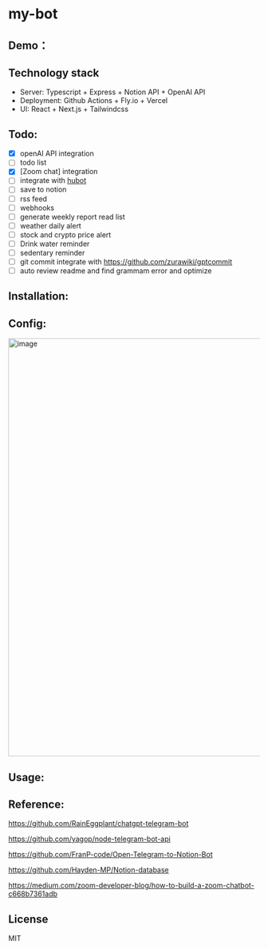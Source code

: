 # my-bot

## Demo：

## Technology stack
- Server: Typescript + Express + Notion API + OpenAI API
- Deployment: Github Actions + Fly.io + Vercel
- UI: React + Next.js + Tailwindcss

## Todo:
- [x] openAI API integration
- [ ] todo list
- [x] [Zoom chat] integration
- [ ] integrate with [hubot](https://hubot.github.com/)
- [ ] save to notion
- [ ] rss feed
- [ ] webhooks
- [ ] generate weekly report read list
- [ ] weather daily alert
- [ ] stock and crypto price alert
- [ ] Drink water reminder 
- [ ] sedentary reminder
- [ ] git commit integrate with https://github.com/zurawiki/gptcommit
- [ ] auto review readme and find grammam error and optimize

## Installation:

## Config:
<img width="837" alt="image" src="https://user-images.githubusercontent.com/12186221/226102693-58aac075-f4eb-49bd-9851-7c5f8c5b7837.png">

## Usage:

## Reference:

https://github.com/RainEggplant/chatgpt-telegram-bot

https://github.com/yagop/node-telegram-bot-api

https://github.com/FranP-code/Open-Telegram-to-Notion-Bot

https://github.com/Hayden-MP/Notion-database

https://medium.com/zoom-developer-blog/how-to-build-a-zoom-chatbot-c668b7361adb

## License
MIT

